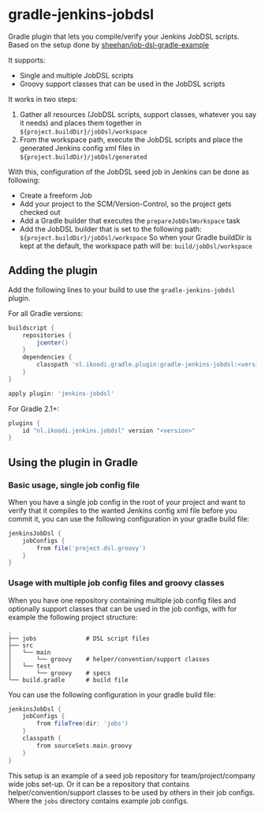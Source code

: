 gradle-jenkins-jobdsl
=====================

Gradle plugin that lets you compile/verify your Jenkins JobDSL scripts. Based on the setup done by [sheehan/job-dsl-gradle-example](https://github.com/sheehan/job-dsl-gradle-example)

It supports:

- Single and multiple JobDSL scripts
- Groovy support classes that can be used in the JobDSL scripts

It works in two steps:

1. Gather all resources (JobDSL scripts, support classes, whatever you say it needs)
  and places them together in
  `${project.buildDir}/jobDsl/workspace`
2. From the workspace path, execute the JobDSL scripts and place the generated
  Jenkins config xml files in
  `${project.buildDir}/jobDsl/generated`

With this, configuration of the JobDSL seed job in Jenkins can be done as following:

- Create a freeform Job
- Add your project to the SCM/Version-Control, so the project gets checked out
- Add a Gradle builder that executes the `prepareJobDslWorkspace` task
- Add the JobDSL builder that is set to the following path:
  `${project.buildDir}/jobDsl/workspace`
  So when your Gradle buildDir is kept at the default, the workspace path will be:
  `build/jobDsl/workspace`

Adding the plugin
-----------------

Add the following lines to your build to use the `gradle-jenkins-jobdsl` plugin.

For all Gradle versions:
```groovy
buildscript {
    repositories {
        jcenter()
    }
    dependencies {
        classpath 'nl.ikoodi.gradle.plugin:gradle-jenkins-jobdsl:<version>'
    }
}

apply plugin: 'jenkins-jobdsl'
```

For Gradle 2.1+:
```groovy
plugins {
    id "nl.ikoodi.jenkins.jobdsl" version "<version>"
}
```

Using the plugin in Gradle
--------------------------

### Basic usage, single job config file

When you have a single job config in the root of your project and want to verify
that it compiles to the wanted Jenkins config xml file before you commit it,
you can use the following configuration in your gradle build file:

```groovy
jenkinsJobDsl {
    jobConfigs {
        from file('project.dsl.groovy')
    }
}
```

### Usage with multiple job config files and groovy classes

When you have one repository containing multiple job config files and
optionally support classes that can be used in the job configs, with
for example the following project structure:

    .
    ├── jobs              # DSL script files
    ├── src
    │   └── main
    │       └── groovy    # helper/convention/support classes
    │   └── test
    │       └── groovy    # specs
    └── build.gradle      # build file

You can use the following configuration in your gradle build file:

```groovy
jenkinsJobDsl {
    jobConfigs {
        from fileTree(dir: 'jobs')
    }
    classpath {
        from sourceSets.main.groovy
    }
}
```

This setup is an example of a seed job repository for team/project/company wide jobs set-up.
Or it can be a repository that contains helper/convention/support classes to be used by others
in their job configs. Where the `jobs` directory contains example job configs.
